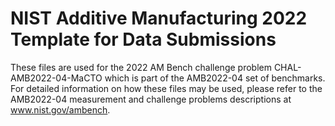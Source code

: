 # NIST Additive Manufacturing 2022 Template for Data Submissions

These files are used for the 2022 AM Bench challenge problem CHAL-AMB2022-04-MaCTO which is part of the AMB2022-04 set of benchmarks. For detailed information on how these files may be used, please refer to the AMB2022-04 measurement and challenge problems descriptions at www.nist.gov/ambench.

#
